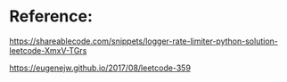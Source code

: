 # Reference:
https://shareablecode.com/snippets/logger-rate-limiter-python-solution-leetcode-XmxV-TGrs

https://eugenejw.github.io/2017/08/leetcode-359
